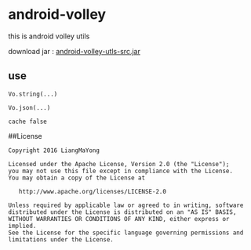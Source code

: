 ﻿# android-volley
this is android volley utils


download jar : [android-volley-utls-src.jar](https://raw.githubusercontent.com/LiangMaYong/android-volley/master/jar/android-volley-utls-src.jar)
## use
```
Vo.string(...)

Vo.json(...)

cache false
```
##License
```
Copyright 2016 LiangMaYong

Licensed under the Apache License, Version 2.0 (the "License");
you may not use this file except in compliance with the License.
You may obtain a copy of the License at

   http://www.apache.org/licenses/LICENSE-2.0

Unless required by applicable law or agreed to in writing, software
distributed under the License is distributed on an "AS IS" BASIS,
WITHOUT WARRANTIES OR CONDITIONS OF ANY KIND, either express or implied.
See the License for the specific language governing permissions and
limitations under the License.
```
